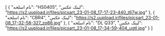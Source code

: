[
  {
    "نام اسلحه": "HS0405",
    "لینک عکس": "https://s2.uupload.ir/files/picsart_23-01-08_17-17-23-440_t67w.jpg"
  },
  {
    "نام اسلحه": "CBR4",
    "لینک عکس": "https://s2.uupload.ir/files/picsart_23-01-08_17-32-58-327_zq86.jpg"
  },
  {
    "نام اسلحه": "DL Q33",
    "لینک عکس": "https://s2.uupload.ir/files/picsart_23-01-08_17-34-59-404_ugtl.jpg"
  }
]